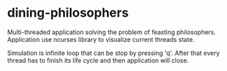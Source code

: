 # dining-philosophers
Multi-threaded application solving the problem of feasting philosophers. Application use ncurses library to visualize current threads state.

Simulation is infinite loop that can be stop by pressing 'q'. After that every thread has to finish its life cycle and then application will close.
